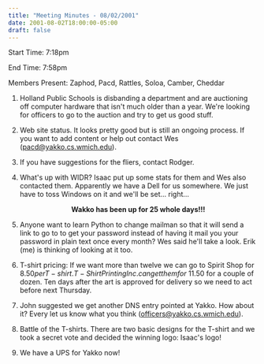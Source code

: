```yaml
---
title: "Meeting Minutes - 08/02/2001"
date: 2001-08-02T18:00:00-05:00
draft: false
---
```


Start Time: 7:18pm </p><p>
End Time: 7:58pm </p><p>
Members Present: Zaphod, Pacd, Rattles, Soloa, Camber, Cheddar </p><p>
1. Holland Public Schools is disbanding a department and are auctioning  off computer hardware that isn't much older than a year.  We're looking  for officers to go to the auction and try to get us good stuff. </p><p>
2. Web site status.  It looks pretty good but is still an ongoing process.   If you want to add content or help out contact Wes (<a  href="mailto:pacd@yakko.cs.wmich.edu">pacd@yakko.cs.wmich.edu</a>). </p><p>
3. If you have suggestions for the fliers, contact Rodger. </p><p>
4. What's up with WIDR?  Isaac put up some stats for them and Wes also  contacted them.  Apparently we have a Dell for us somewhere.  We just have  to toss Windows on it and we'll be set... right... <center><p><b>Wakko has been up for 25 whole days!!!</b></p></center> </p><p>
5. Anyone want to learn Python to change mailman so that it will send a  link to go to to get your password instead of having it mail you your  password in plain text once every month?  Wes said he'll take a look.   Erik (me) is thinking of looking at it too. </p><p>
6. T-shirt pricing: If we want more than twelve we can go to Spirit Shop  for $8.50 per T-shirt.  T-Shirt Printing Inc. can get them for ~$11.50 for  a couple of dozen.  Ten days after the art is approved for delivery so we  need to act before next Thursday. </p><p>
7. John suggested we get another DNS entry pointed at Yakko.  How about  it?  Every let us know what you think (<a  href="mailto:officers@yakko.cs.wmich.edu">officers@yakko.cs.wmich.edu</a>). </p><p>
8. Battle of the T-shirts.  There are two basic designs for the T-shirt  and we took a secret vote and decided the winning logo: Isaac's logo! </p><p>
9. We have a UPS for Yakko now! </p>
